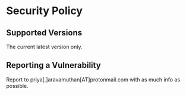 # Security Policy

## Supported Versions

The current latest version only.

## Reporting a Vulnerability

Report to priya[.]aravamuthan[AT]protonmail.com with as much info as possible.
